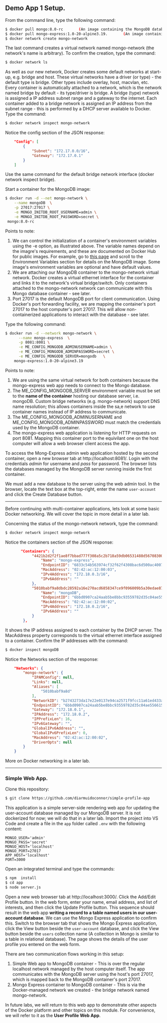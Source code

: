 ## Demo App 1 Setup.

From the command line, type the following command:
~~~bash
$ docker pull mongo:8.0-rc       (An image containing the MongoDB database server)
$ docker pull mongo-express:1.0-20-alpine3.19.       (An image containing a web-based MongoDB admin application)
$ docker network create mongo-network
~~~
The last command creates a virtual network named mongo-network (the network's name is arbitrary). To confirm the creation, type the command:
~~~bash
$ docker network ls
~~~
As well as our new network, Docker creates some default networks at start-up, e.g. bridge and host. These virtual networks have a driver (or type) - the default type is bridge. Other types include overlay, host, macvlan, etc. Every container is automatically attached to a network, which is the network named bridge by default - its type/driver is bridge. A bridge (type) network is assigned a IP address subnet range and a gateway to the internet. Each container added to a bridge network is assigned an IP address from the subnet range - this is performed by a DHCP server available to Docker. Type the command:
~~~bash
$ docker network inspect mongo-network
~~~
Notice the config section of the JSON response:
~~~json
    "Config": [
        {
            "Subnet": "172.17.0.0/16",
            "Gateway": "172.17.0.1"
        }
    ]
~~~
Use the same command for the default bridge network interface (docker network inspect bridge).

Start a container for the MongoDB image:
~~~bash
$ docker run -d --net mongo-network \
    --name mongoDB  \
    -p 27017:27017 \
    -e MONGO_INITDB_ROOT_USERNAME=admin \
    -e MONGO_INITDB_ROOT_PASSWORD=secret \
 mongo:8.0-rc
~~~
Points to note:
1. We can control the initialization of a container's environment variables using the -e option, as illustrated above. The variable names depend on the imagre's requirements, and these are documented on Docker Hub for public images. For example, go to [this page][mongov] and scroll to the Environment Variables section for details on the MongoDB image. Some image's environment variables are optional and have default values.
1. We are attaching our MongoDB container to the mongo-network virtual network. Docker creates a virtual ethernet interface for the container and links it to the network's virtual bridge/switch. Only containers attached to the  mongo-network network can communicate with this Mongo database container - see later.
1. Port 27017 is the default MongoDB port for client communication. Using Docker's port forwarding facility, we are mapping the container's port 27017 to the host computer's port 27017. This will allow non-containerized applications to interact with the database - see later.

Type the following command:
~~~bash
$ docker run -d --network mongo-network \
      --name mongo-express  \
      -p 8081:8081 \
      -e ME_CONFIG_MONGODB_ADMINUSERNAME=admin \
      -e ME_CONFIG_MONGODB_ADMINPASSWORD=secret \
      -e ME_CONFIG_MONGODB_SERVER=mongodb   \
    mongo-express:1.0-20-alpine3.19
~~~
Points to note:

1. We are using the same virtual network for both containers because the mongo-express web app needs to connect to the Mongo database.
1. The ME_CONFIG_MONGODB_SERVER environment variable must be set to the __name of the container__ hosting our database server, i.e. mongoDB. Custom bridge networks (e.g. mongo-network) support DNS name resolution; this allows containers inside the sa,e network to use container names instead of IP address to communicate. 
1. The ME_CONFIG_MONGODB_ADMINUSERNAME and ME_CONFIG_MONGODB_ADMINPASSWORD must match the credentials used by the MongoDB container. 
1. The mongo-express web application is listening for HTTP requests on port 8081. Mapping this container port to the equivilant one on the host computer will allow a web browser client access the app.

To access the Mong-Express admin web application hosted by the second container, open a new browser tab at http://localhost:8081/. Login with the credentials *admin* for username and *pass* for password. The browser lists the databases managed by the MongoDB server running inside the first container. 

We must add a new database to the server using the web admin tool. In the browser, locate the text box at the top-right, enter the name `user-account` and click the Create Database button. 

------------------------------------

Before continuing with multi-container applications, lets look at some basic Docker networking. We will cover the topic in more detail in a later lab.

Concerning the status of the mongo-network network, type the command:
~~~bash
$ docker network inspect mongo-network
~~~
Notice the containers section of the JSON response:
~~~json
       "Containers": {
            "4421b2d2f2f1ae8f7bbad777f308a5c2b718a59db06531488d567083004a5ea5": {
                "Name": "mongo-express",
                "EndpointID": "6833c54b563974cf32f62f4308bac6d500ac40078cd4425384a3b5834a8c8d86",
                "MacAddress": "02:42:ac:12:00:03",
                "IPv4Address": "172.18.0.3/16",
                "IPv6Address": ""
            },
            "5010babf9a8dbdc28592a16e270acd6858347ce9f096009b5a30edae87bbc8a4": {
                "Name": "mongoDB",
                "EndpointID": "6bbd0907ca24aab5be8bbc93559782d35c04ae5566155d0116e4edd569061cd6",
                "MacAddress": "02:42:ac:12:00:02",
                "IPv4Address": "172.18.0.2/16",
                "IPv6Address": ""
            }
        },
~~~
It shows the IP address assigned to each container by the DHCP server. The MacAddress property corresponds to the virtual ethernet interface assigned to a container. Confirm the IP addresses with the command:
~~~bash
$ docker inspect mongoDB
~~~
Notice the Networks section of the response:
~~~json
    "Networks": {
        "mongo-network": {
            "IPAMConfig": null,
            "Links": null,
            "Aliases": [
                "5010babf9a8d"
            ],
            "NetworkID": "b2743273da17e22e0137e94ca2571f9fcc11a61ed433a1714c734071fbe585d7",
            "EndpointID": "6bbd0907ca24aab5be8bbc93559782d35c04ae5566155d0116e4edd569061cd6",
            "Gateway": "172.18.0.1",
            "IPAddress": "172.18.0.2",
            "IPPrefixLen": 16,
            "IPv6Gateway": "",
            "GlobalIPv6Address": "",
            "GlobalIPv6PrefixLen": 0,
            "MacAddress": "02:42:ac:12:00:02",
            "DriverOpts": null
        }
    }
~~~
More on Docker networking in a later lab. 

------------------------------------------

### Simple Web App.

Clone this repository:
~~~bash
$ git clone https://github.com/diarmuidoconnor/simple-profile-app
~~~
This application is a simple server-side rendering web app for updating the user-account database managed by our MongoDB server. It is not dockerized for now; we will do that in a later lab. Import the project into VS Code and create a file in the `app` folder called `.env` with the following content:
~~~
MONGO_USER='admin' 
MONGO_PASS='secret' 
MONGO_HOST='localhost'
MONGO_PORT=27017 
APP_HOST='localhost'
PORT=3000
~~~
Open an integrated terminal and type the commands:
~~~bash
$ npm  install
$ cd app
$ node server.js
~~~
Open a new web browser tab at http://localhost:3000/. Click the Add/Edit Profile button. In the web form, enter your name, email address, and list of interests, and then click the Update Profile button. This sequence should result in the web app __writing a record to a table named users in our user-account database__. We can use the Mongo Express application to confirm this. Switch to the browser tab that shows the Mongo Express application, click the View button beside the `user-account` database, and click the View button beside the `users` collection name (A collection in Mongo is similar to a table in relational database). The page shows the details of the user profile you entered on the web form. 

There are two communication flows working in this setup:

1. Simple Web app to MongoDB container - This is over the regular localhost network managed by the host computer itself. The app communicates with the MongoDB server using the host's port 27017, which is mapped back to the MongoDB container's port 27017. 
1. Mongo Express container to MongoDB container - This is via the Docker-managed network we created - the bridge network named mongo-network.

In future labs, we will return to this web app to demonstrate other aspects of the Docker platform and other topics on this module. For convenience, we will refer to it as the __User Profile Web App__.


[mongov]: https://hub.docker.com/_/mongo
